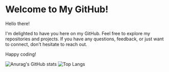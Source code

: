 # Welcome to My GitHub!
Hello there!

I'm delighted to have you here on my GitHub. Feel free to explore my repositories and projects. 
If you have any questions, feedback, or just want to connect, don't hesitate to reach out.

Happy coding!

![Anurag's GitHub stats](https://github-readme-stats.vercel.app/api?username=code-geek15&show_icons=true&theme=radical) ![Top Langs](https://github-readme-stats.vercel.app/api/top-langs/?username=code-geek15&hide=javascript,html)
